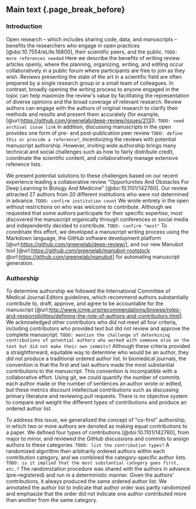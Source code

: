 ## Main text {.page_break_before}

### Introduction

Open research – which includes sharing code, data, and manuscripts – benefits the researchers who engage in open practices [@doi:10.7554/eLife.16800], their scientific peers, and the public.
`TODO: more references needed`
Here we describe the benefits of writing review articles openly, where the planning, organizing, writing, and editing occur collaboratively in a public forum where participants are free to join as they wish.
Reviews presenting the state of the art in a scientific field are often prepared by a single research group or a small team of colleagues.
In contrast, broadly opening the writing process to anyone engaged in the topic can help maximize the review's value by facilitating the representation of diverse opinions and the broad coverage of relevant research.
Review authors can engage with the authors of original research to clarify their methods and results and present them accurately (for example, [@url:https://github.com/greenelab/deep-review/issues/213]).
`TODO: need archival issue link`
In addition, discussing manuscripts in the open provides one form of pre- and post-publication peer review `TODO: define this or provide a reference?`, incentivizing the reviews with potential manuscript authorship.
However, inviting wide authorship brings many technical and social challenges such as how to fairly distribute credit, coordinate the scientific content, and collaboratively manage extensive reference lists.

We present potential solutions to these challenges based on our recent experience leading a collaborative review "Opportunities And Obstacles For Deep Learning In Biology And Medicine" [@doi:10.1101/142760].
Our review attracted 27 authors from 20 different institutions who were not determined in advance.
`TODO: confirm institution count`
We wrote entirely in the open without restrictions on who was welcome to contribute.
Although we requested that some authors participate for their specific expertise, most discovered the manuscript organically through conferences or social media and independently decided to contribute.
`TODO: confirm "most"`
To coordinate this effort, we developed a manuscript writing process using the Markdown language, the GitHub software development platform [@url:https://github.com/greenelab/deep-review/], and our new Manubot tool [@url:https://github.com/greenelab/manubot-rootstock @url:https://github.com/greenelab/manubot] for automating manuscript generation.


### Authorship

To determine authorship we followed the International Committee of Medical Journal Editors guidelines, which recommend authors substantially contribute to, draft, approve, and agree to be accountable for the manuscript [@url:http://www.icmje.org/recommendations/browse/roles-and-responsibilities/defining-the-role-of-authors-and-contributors.html].
We acknowledged other contributors who did not meet all four criteria, including contributors who provided text but did not review and approve the complete manuscript.
`TODO: mention the challenge of determining contributions of potential authors who worked with someone else on the text but did not make their own commits?`
Although these criteria provided a straightforward, equitable way to determine who would be an author, they did not produce a traditional ordered author list.
In biomedical journals, the convention is that the first and last authors made the most substantial contributions to the manuscript.
This convention is incompatible with a collaborative effort.
Using git, we could quantify the number of commits each author made or the number of sentences an author wrote or edited, but these metrics discount intellectual contributions such as discussing primary literature and reviewing pull requests.
There is no objective system to compare and weight the different types of contributions and produce an ordered author list.

To address this issue, we generalized the concept of "co-first" authorship, in which two or more authors are denoted as making equal contributions to a paper.
We defined four types of contributions [@doi:10.1101/142760], from major to minor, and reviewed the GitHub discussions and commits to assign authors to these categories.
`TODO: list the contribution types?`
A randomized algorithm then arbitrarily ordered authors within each contribution category, and we combined the category-specific author lists.
`TODO: is it implied that the most substantial category goes first, etc.?`
The randomization procedure was shared with the authors in advance (pre-registered) and run in a deterministic manner.
Given the authors' contributions, it always produced the same ordered author list.
We annotated the author list to indicate that author order was partly randomized and emphasize that the order did not indicate one author contributed more than another from the same category.
